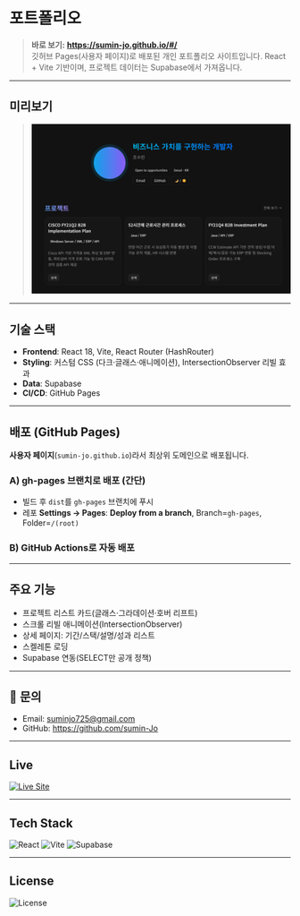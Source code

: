 # 포트폴리오

> **바로 보기:** **https://sumin-jo.github.io/#/**  
> 깃허브 Pages(사용자 페이지)로 배포된 개인 포트폴리오 사이트입니다. 
> React + Vite 기반이며, 프로젝트 데이터는 Supabase에서 가져옵니다.

---

## 미리보기

> ![preview](./public/images/preview.png)

---

## 기술 스택

- **Frontend**: React 18, Vite, React Router (HashRouter)
- **Styling**: 커스텀 CSS (다크·글래스·애니메이션), IntersectionObserver 리빌 효과
- **Data**: Supabase
- **CI/CD**: GitHub Pages

---

##  배포 (GitHub Pages)

**사용자 페이지**(`sumin-jo.github.io`)라서 최상위 도메인으로 배포됩니다.

### A) gh-pages 브랜치로 배포 (간단)
- 빌드 후 `dist`를 `gh-pages` 브랜치에 푸시
- 레포 **Settings → Pages**: **Deploy from a branch**, Branch=`gh-pages`, Folder=`/(root)`

### B) GitHub Actions로 자동 배포 

---

##  주요 기능

- 프로젝트 리스트 카드(글래스·그라데이션·호버 리프트)
- 스크롤 리빌 애니메이션(IntersectionObserver)
- 상세 페이지: 기간/스택/설명/성과 리스트
- 스켈레톤 로딩
- Supabase 연동(SELECT만 공개 정책)

---

## 👋 문의

- Email: suminjo725@gmail.com
- GitHub: https://github.com/sumin-Jo

---

##  Live

[![Live Site](https://img.shields.io/badge/Visit-Portfolio-7c9bff?style=for-the-badge)](https://sumin-jo.github.io/#/)

---

##  Tech Stack

![React](https://img.shields.io/badge/React-18-61dafb?logo=react&logoColor=white)
![Vite](https://img.shields.io/badge/Vite-React-646cff?logo=vite&logoColor=white)
![Supabase](https://img.shields.io/badge/Supabase-DB%20%2F%20Storage-3fcf8e?logo=supabase&logoColor=white)

---

##  License

![License](https://img.shields.io/badge/License-MIT-lightgrey)